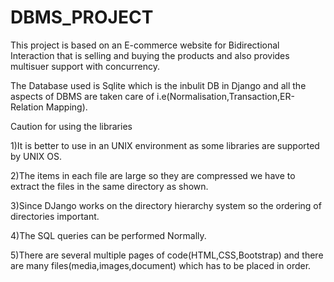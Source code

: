 # DBMS_PROJECT

This project is based on an E-commerce website for Bidirectional Interaction that is selling and buying the products and also provides multisuer support with concurrency.

The Database used is Sqlite which is the inbulit DB in Django and all the aspects of DBMS are taken care of i.e(Normalisation,Transaction,ER-Relation Mapping).

Caution for using the libraries

1)It is better to use in an UNIX environment as some libraries are supported by UNIX OS.

2)The items in each file are large so they are compressed we have to extract the files in the same directory as shown.

3)Since DJango works on the directory hierarchy system so the ordering of directories important.

4)The SQL queries can be performed Normally.

5)There are several multiple pages of code(HTML,CSS,Bootstrap) and there are many files(media,images,document) which has to be placed in order.
